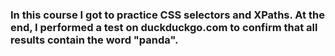 ### In this course I got to practice CSS selectors and XPaths. At the end, I performed a test on duckduckgo.com to confirm that all results contain the word "panda".
